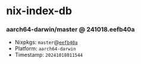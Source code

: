 # nix-index-db
### aarch64-darwin/master @ 241018.eefb40a
- Nixpkgs: `master`@[`eefb40a`](https://github.com/NixOS/nixpkgs/commit/eefb40aa692b5daeb24b213a1f7cc136f0790d3e)
- Platform: `aarch64-darwin`
- Timestamp: `20241018011544`
